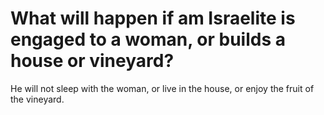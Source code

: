 # What will happen if am Israelite is engaged to a woman, or builds a house or vineyard?

He will not sleep with the woman, or live in the house, or enjoy the fruit of the vineyard.
